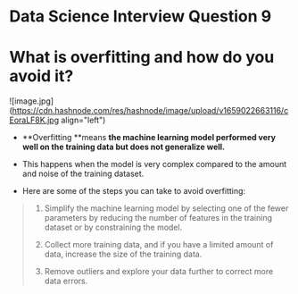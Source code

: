# Data Science Interview Question 9

# What is overfitting and how do you avoid it?


![image.jpg](https://cdn.hashnode.com/res/hashnode/image/upload/v1659022663116/cEoraLF8K.jpg align="left")

- **Overfitting **means **the machine learning model performed very well on the training data but does not generalize well.**

- This happens when the model is very complex compared to the amount and noise of the training dataset.

- Here are some of the steps you can take to avoid overfitting:


> 1. Simplify the machine learning model by selecting one of the fewer parameters by reducing the number of features in the training dataset or by constraining the model.
>
> 2. Collect more training data, and if you have a limited amount of data, increase the size of the training data.
>
> 3. Remove outliers and explore your data further to correct more data errors. 